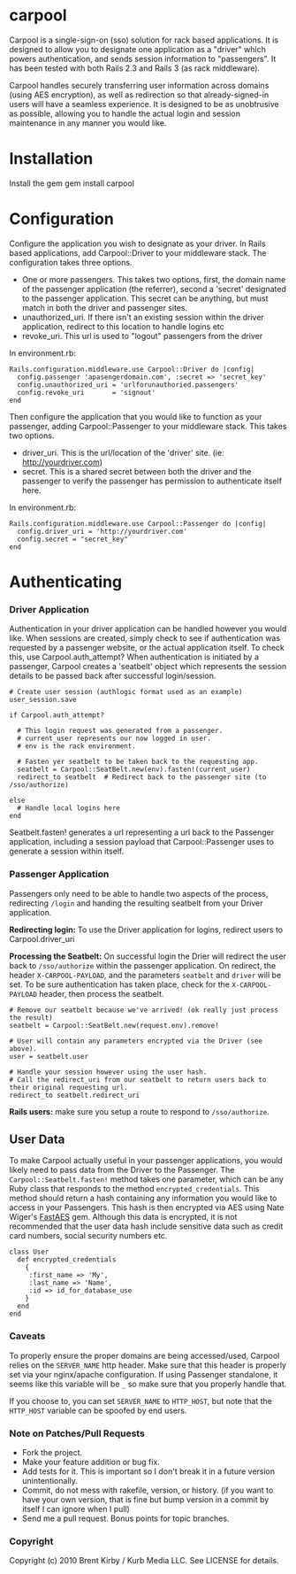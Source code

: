 # carpool

Carpool is a single-sign-on (sso) solution for rack based applications. It is designed to allow you to designate one application as a "driver" which powers authentication, and sends session information to "passengers". It has been tested with both Rails 2.3 and Rails 3 (as rack middleware).

Carpool handles securely transferring user information across domains (using AES encryption), as well as redirection so that already-signed-in users will have a seamless experience. It is designed to be as unobtrusive as possible, allowing you to handle the actual login and session maintenance in any manner you would like.

# Installation

Install the gem
	gem install carpool
	
# Configuration

Configure the application you wish to designate as your driver. In Rails based applications, add Carpool::Driver to your middleware stack. The configuration takes three options.

- One or more passengers. This takes two options, first, the domain name of the passenger application (the referrer), second a 'secret' designated to the passenger application. This secret can be anything, but must match in both the driver and passenger sites.
- unauthorized_uri. If there isn't an existing session within the driver application, redirect to this location to handle logins etc
- revoke_uri. This url is used to "logout" passengers from the driver

In environment.rb:

	Rails.configuration.middleware.use Carpool::Driver do |config|
	  config.passenger 'apasengerdomain.com', :secret => 'secret_key'
	  config.unauthorized_uri = 'urlforunauthoried.passengers'
	  config.revoke_uri       = 'signout'
	end

Then configure the application that you would like to function as your passenger, adding Carpool::Passenger to your middleware stack. This takes two options.

- driver_uri. This is the url/location of the 'driver' site. (ie: http://yourdriver.com)
- secret. This is a shared secret between both the driver and the passenger to verify the passenger has permission to authenticate itself here.

In environment.rb:

	Rails.configuration.middleware.use Carpool::Passenger do |config|
	  config.driver_uri = 'http://yourdriver.com'
	  config.secret = "secret_key"
	end

# Authenticating

### Driver Application

Authentication in your driver application can be handled however you would like. When sessions are created, simply check to see if authentication was requested by a passenger website, or the actual application itself. To check this, use Carpool.auth_attempt?  When authentication is initiated by a passenger, Carpool creates a 'seatbelt' object which represents the session details to be passed back after successful login/session.

	# Create user session (authlogic format used as an example)	
	user_session.save
	
	if Carpool.auth_attempt?
	
	  # This login request was generated from a passenger.
	  # current_user represents our now logged in user.
	  # env is the rack environment.
	
	  # Fasten yer seatbelt to be taken back to the requesting app.
	  seatbelt = Carpool::SeatBelt.new(env).fasten!(current_user)
	  redirect_to seatbelt	# Redirect back to the passenger site (to /sso/authorize)
	
	else
	  # Handle local logins here
	end

Seatbelt.fasten! generates a url representing a url back to the Passenger application, including a session payload that Carpool::Passenger uses to generate a session within itself.	

### Passenger Application

Passengers only need to be able to handle two aspects of the process, redirecting `/login` and handing the resulting seatbelt from your Driver application.

**Redirecting login:** To use the Driver application for logins, redirect users to Carpool.driver_uri

**Processing the Seatbelt:** On successful login the Drier will redirect the user back to `/sso/authorize` within the passenger application. On redirect, the header `X-CARPOOL-PAYLOAD`, and the parameters `seatbelt` and `driver` will be set. To be sure authentication has taken place, check for the `X-CARPOOL-PAYLOAD` header, then process the seatbelt.

	# Remove our seatbelt because we've arrived! (ok really just process the result)
	seatbelt = Carpool::SeatBelt.new(request.env).remove!
	
	# User will contain any parameters encrypted via the Driver (see above).
	user = seatbelt.user     
	
	# Handle your session however using the user hash.
	# Call the redirect_uri from our seatbelt to return users back to their original requesting url.
	redirect_to seatbelt.redirect_uri

**Rails users:** make sure you setup a route to respond to `/sso/authorize`.

## User Data

To make Carpool actually useful in your passenger applications, you would likely need to pass data from the Driver to the Passenger. The `Carpool::Seatbelt.fasten!` method takes one parameter, which can be any Ruby class that responds to the method `encrypted_credentials`. This method should return a hash containing any information you would like to access in your Passengers. This hash is then encrypted via AES using 
Nate Wiger's [FastAES](https://github.com/nateware/fast-aes) gem. Although this data is encrypted, it is not recommended that the user data hash include sensitive data such as credit card numbers, social security numbers etc. 

	class User
	  def encrypted_credentials
	    {
		 :first_name => 'My', 
	     :last_name => 'Name', 
	     :id => id_for_database_use 
 		}
	  end
	end

### Caveats

To properly ensure the proper domains are being accessed/used, Carpool relies on the `SERVER_NAME` http header. Make sure that this header is properly set via your nginx/apache configuration. If using Passenger standalone, it seems like this variable will be `_` so make sure that you properly handle that.

If you choose to, you can set `SERVER_NAME` to `HTTP_HOST`, but note that the `HTTP_HOST` variable can be spoofed by end users.

### Note on Patches/Pull Requests
 
* Fork the project.
* Make your feature addition or bug fix.
* Add tests for it. This is important so I don't break it in a
  future version unintentionally.
* Commit, do not mess with rakefile, version, or history.
  (if you want to have your own version, that is fine but bump version in a commit by itself I can ignore when I pull)
* Send me a pull request. Bonus points for topic branches.

### Copyright

Copyright (c) 2010 Brent Kirby / Kurb Media LLC. See LICENSE for details.
